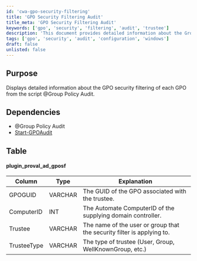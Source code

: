 ```yaml
---
id: 'cwa-gpo-security-filtering'
title: 'GPO Security Filtering Audit'
title_meta: 'GPO Security Filtering Audit'
keywords: ['gpo', 'security', 'filtering', 'audit', 'trustee']
description: 'This document provides detailed information about the Group Policy Object (GPO) security filtering for each GPO utilized in the Group Policy Audit script. It outlines the necessary dependencies and presents a table that describes the structure and components involved in the security filtering process.'
tags: ['gpo', 'security', 'audit', 'configuration', 'windows']
draft: false
unlisted: false
---
```

## Purpose

Displays detailed information about the GPO security filtering of each GPO from the script @Group Policy Audit.

## Dependencies

- @Group Policy Audit
- [Start-GPOAudit](https://proval.itglue.com/DOC-5078775-7457846)

## Table

#### plugin_proval_ad_gposf

| Column      | Type     | Explanation                                                                 |
|-------------|----------|-----------------------------------------------------------------------------|
| GPOGUID     | VARCHAR  | The GUID of the GPO associated with the trustee.                           |
| ComputerID  | INT      | The Automate ComputerID of the supplying domain controller.                |
| Trustee     | VARCHAR  | The name of the user or group that the security filter is applying to.     |
| TrusteeType | VARCHAR  | The type of trustee (User, Group, WellKnownGroup, etc.)                   |

